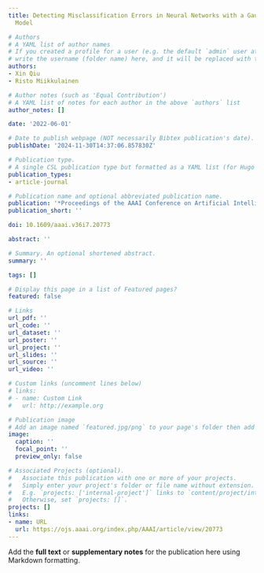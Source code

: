 ```yaml
---
title: Detecting Misclassification Errors in Neural Networks with a Gaussian Process
  Model

# Authors
# A YAML list of author names
# If you created a profile for a user (e.g. the default `admin` user at `content/authors/admin/`), 
# write the username (folder name) here, and it will be replaced with their full name and linked to their profile.
authors:
- Xin Qiu
- Risto Miikkulainen

# Author notes (such as 'Equal Contribution')
# A YAML list of notes for each author in the above `authors` list
author_notes: []

date: '2022-06-01'

# Date to publish webpage (NOT necessarily Bibtex publication's date).
publishDate: '2024-11-30T14:37:06.857830Z'

# Publication type.
# A single CSL publication type but formatted as a YAML list (for Hugo requirements).
publication_types:
- article-journal

# Publication name and optional abbreviated publication name.
publication: '*Proceedings of the AAAI Conference on Artificial Intelligence*'
publication_short: ''

doi: 10.1609/aaai.v36i7.20773

abstract: ''

# Summary. An optional shortened abstract.
summary: ''

tags: []

# Display this page in a list of Featured pages?
featured: false

# Links
url_pdf: ''
url_code: ''
url_dataset: ''
url_poster: ''
url_project: ''
url_slides: ''
url_source: ''
url_video: ''

# Custom links (uncomment lines below)
# links:
# - name: Custom Link
#   url: http://example.org

# Publication image
# Add an image named `featured.jpg/png` to your page's folder then add a caption below.
image:
  caption: ''
  focal_point: ''
  preview_only: false

# Associated Projects (optional).
#   Associate this publication with one or more of your projects.
#   Simply enter your project's folder or file name without extension.
#   E.g. `projects: ['internal-project']` links to `content/project/internal-project/index.md`.
#   Otherwise, set `projects: []`.
projects: []
links:
- name: URL
  url: https://ojs.aaai.org/index.php/AAAI/article/view/20773
---
```


Add the **full text** or **supplementary notes** for the publication here using Markdown formatting.
